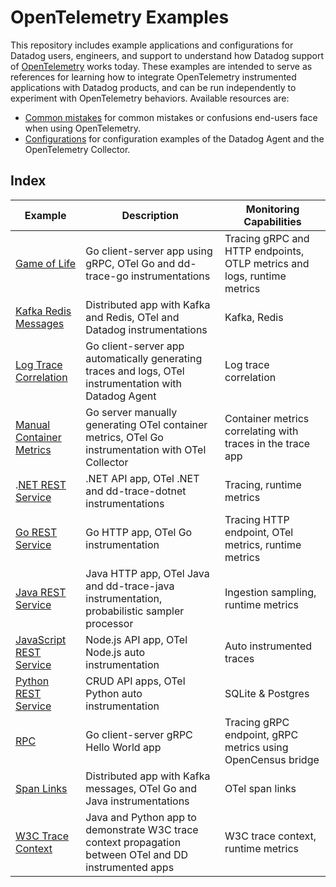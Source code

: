 # OpenTelemetry Examples

This repository includes example applications and configurations for Datadog users, engineers, and support to understand how Datadog support of [OpenTelemetry][1] works today. These examples are intended to serve as references for learning how to integrate OpenTelemetry instrumented applications with Datadog products, and can be run independently to experiment with OpenTelemetry behaviors. Available resources are:
- [Common mistakes][14] for common mistakes or confusions end-users face when using OpenTelemetry.
- [Configurations][15] for configuration examples of the Datadog Agent and the OpenTelemetry Collector.

## Index

| Example  | Description | Monitoring Capabilities |
| ------------- | ------------- | ------------- |
| [Game of Life][2]  | Go client-server app using gRPC, OTel Go and dd-trace-go instrumentations | Tracing gRPC and HTTP endpoints, OTLP metrics and logs, runtime metrics |
| [Kafka Redis Messages][3] | Distributed app with Kafka and Redis, OTel and Datadog instrumentations | Kafka, Redis |
| [Log Trace Correlation][4] | Go client-server app automatically generating traces and logs, OTel instrumentation with Datadog Agent | Log trace correlation |
| [Manual Container Metrics][5] | Go server manually generating OTel container metrics, OTel Go instrumentation with OTel Collector | Container metrics correlating with traces in the trace app |
| .[NET REST Service][6] | .NET API app, OTel .NET and dd-trace-dotnet instrumentations | Tracing, runtime metrics |
| [Go REST Service][7] | Go HTTP app, OTel Go instrumentation | Tracing HTTP endpoint, OTel metrics, runtime metrics |
| [Java REST Service][8] | Java HTTP app, OTel Java and dd-trace-java instrumentation, probabilistic sampler processor | Ingestion sampling, runtime metrics |
| [JavaScript REST Service][9] | Node.js API app, OTel Node.js auto instrumentation | Auto instrumented traces |
| [Python REST Service][10] | CRUD API apps, OTel Python auto instrumentation | SQLite & Postgres |
| [RPC][11] | Go client-server gRPC Hello World app | Tracing gRPC endpoint, gRPC metrics using OpenCensus bridge |
| [Span Links][12] | Distributed app with Kafka messages, OTel Go and Java instrumentations | OTel span links |
| [W3C Trace Context][13] | Java and Python app to demonstrate W3C trace context propagation between OTel and DD instrumented apps | W3C trace context, runtime metrics |


[1]: https://opentelemetry.io/
[2]: ./apps/game-of-life/
[3]: ./apps/kafka-redis-messages/
[4]: ./apps/log-trace-correlation/
[5]: ./apps/manual-container-metrics/
[6]: ./apps/rest-services/dotnet/
[7]: ./apps/rest-services/golang/
[8]: ./apps/rest-services/java/
[9]: ./apps/rest-services/js/
[10]: ./apps/rest-services/py/
[11]: ./apps/rpc/
[12]: ./apps/span-links/
[13]: ./apps/w3-trace-context/
[14]: ./guides/common-mistakes.md
[15]: ./configurations/